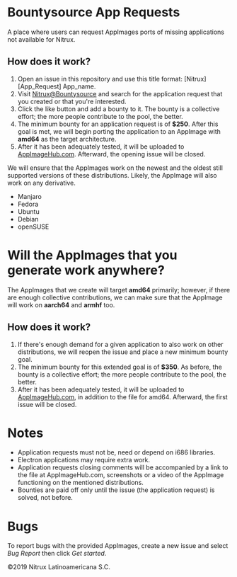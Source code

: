 # Bountysource App Requests
A place where users can request AppImages ports of missing applications not available for Nitrux.

## How does it work?

1. Open an issue in this repository and use this title format: [Nitrux] [App_Request] App_name.
2. Visit [Nitrux@Bountysource](https://www.bountysource.com/teams/nitrux/issues) and search for the application request that you created or that you're interested.
3. Click the like button and add a bounty to it. The bounty is a collective effort; the more people contribute to the pool, the better.
4. The minimum bounty for an application request is of **$250**. After this goal is met, we will begin porting the application to an AppImage with **amd64** as the target architecture.
5. After it has been adequately tested, it will be uploaded to [AppImageHub.com](appimagehub.com). Afterward, the opening issue will be closed.

We will ensure that the AppImages work on the newest and the oldest still supported versions of these distributions. Likely, the AppImage will also work on any derivative.

* Manjaro
* Fedora
* Ubuntu
* Debian
* openSUSE

# Will the AppImages that you generate work anywhere?

The AppImages that we create will target **amd64** primarily; however, if there are enough collective contributions, we can make sure that the AppImage will work on **aarch64** and **armhf** too.

## How does it work?

1. If there's enough demand for a given application to also work on other distributions, we will reopen the issue and place a new minimum bounty goal.
2. The minimum bounty for this extended goal is of **$350**. As before, the bounty is a collective effort; the more people contribute to the pool, the better.
3. After it has been adequately tested, it will be uploaded to [AppImageHub.com](appimagehub.com), in addition to the file for amd64. Afterward, the first issue will be closed.

# Notes

* Application requests must not be, need or depend on i686 libraries.
* Electron applications may require extra work.
* Application requests closing comments will be accompanied by a link to the file at AppImageHub.com, screenshots or a video of the AppImage functioning on the mentioned distributions.
* Bounties are paid off only until the issue (the application request) is solved, not before.

# Bugs

To report bugs with the provided AppImages, create a new issue and select *Bug Report* then click *Get started*.

©2019 Nitrux Latinoamericana S.C.
